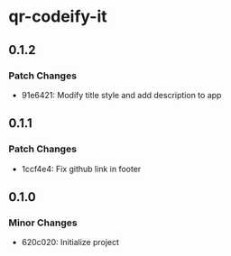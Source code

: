 # qr-codeify-it

## 0.1.2

### Patch Changes

- 91e6421: Modify title style and add description to app

## 0.1.1

### Patch Changes

- 1ccf4e4: Fix github link in footer

## 0.1.0

### Minor Changes

- 620c020: Initialize project
